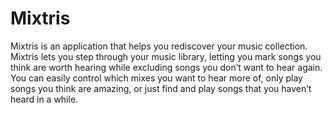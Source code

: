 Mixtris
=======

Mixtris is an application that helps you rediscover your music collection.  Mixtris lets you step through your music library, letting you mark songs you think are worth hearing while excluding songs you don’t want to hear again.  You can easily control which mixes you want to hear more of, only play songs you think are amazing, or just find and play songs that you haven’t heard in a while.
